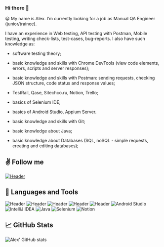 ### Hi there 👋

😀 My name is Alex. I’m currently looking for a job as Manual QA Engineer (junior/trainee). 

I have an experience in Web testing, API testing with Postman, Mobile testing, writing check-lists, test-cases, bug-reports.
I also have such knowledge as:
- software testing theory;
- basic knowledge and skills with Chrome DevTools (view code elements, errors, scripts and server responses);
- basic knowledge and skills with Postman: sending requests, checking JSON structure, code status and response values;
- TestRail, Qase, Sitechco.ru, Notion, Trello;
- basics of Selenium IDE;
- basics of Android Studio, Appium Server.

- basic knowledge and skills with Git;
- basic knowledge about Java;
- basic knowledge about Databases (SQL, noSQL - simple requests, creating and editing databases);

## ✌️ Follow me
[![Header](https://img.shields.io/badge/Linkedin-090909?style=for-the-badge&logo=linkedin&logoColor=0073b1)](https://www.linkedin.com/in/aleksey-piron-782473241/)

## 🔧 Languages and Tools
![Header](https://img.shields.io/badge/Postman-090909?style=for-the-badge&logo=postman&logoColor=f76935)
![Header](https://img.shields.io/badge/Github-090909?style=for-the-badge&logo=github&logoColor=8cc4d7)
![Header](https://img.shields.io/badge/MySQL-090909?style=for-the-badge&logo=mysql&logoColor=00618a)
![Header](https://img.shields.io/badge/DevTools-090909?style=for-the-badge&logo=googlechrome&logoColor=2674f2)
![Header](https://img.shields.io/badge/TestRail-090909?style=for-the-badge&logo=&logoColor=71b556)
![Android Studio](https://img.shields.io/badge/Android%20Studio-3DDC84.svg?style=for-the-badge&logo=android-studio&logoColor=white)
![IntelliJ IDEA](https://img.shields.io/badge/IntelliJIDEA-000000.svg?style=for-the-badge&logo=intellij-idea&logoColor=white)
![Java](https://img.shields.io/badge/java-%23ED8B00.svg?style=for-the-badge&logo=openjdk&logoColor=white)
![Selenium](https://img.shields.io/badge/-selenium-%43B02A?style=for-the-badge&logo=selenium&logoColor=white)
![Notion](https://img.shields.io/badge/Notion-%23000000.svg?style=for-the-badge&logo=notion&logoColor=white)

## 📈 GitHub Stats
![Alex' GitHub stats](https://github-readme-stats.vercel.app/api?username=aspiron&show_icons=true&theme=radical)
